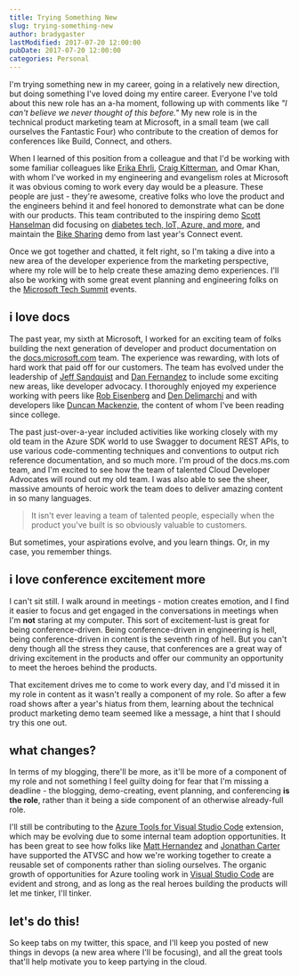 ```yaml
---
title: Trying Something New
slug: trying-something-new
author: bradygaster
lastModified: 2017-07-20 12:00:00
pubDate: 2017-07-20 12:00:00
categories: Personal
---
```


I'm trying something new in my career, going in a relatively new direction, but doing something I've loved doing my entire career. Everyone I've told about this new role has an a-ha moment, following up with comments like *"I can't believe we never thought of this before."* My new role is in the technical product marketing team at Microsoft, in a small team (we call ourselves the Fantastic Four) who contribute to the creation of demos for conferences like Build, Connect, and others. 

When I learned of this position from a colleague and that I'd be working with some familiar colleagues like [Erika Ehrli](https://twitter.com/erikaehrli1), [Craig Kitterman](https://twitter.com/craigkitterman), and Omar Khan, with whom I've worked in my engineering and evangelism roles at Microsoft it was obvious coming to work every day would be a pleasure. These people are just - they're awesome, creative folks who love the product and the engineers behind it and feel honored to demonstrate what can be done with our products. This team contributed to the inspiring demo [Scott Hanselman](http://www.hanselman.com/) did focusing on [diabetes tech, IoT, Azure, and more](https://channel9.msdn.com/Events/Visual-Studio/Connect-event-2015/061), and maintain the [Bike Sharing](https://blogs.msdn.microsoft.com/visualstudio/2016/12/14/connectdemos-2016-bikesharing360-on-github/) demo from last year's Connect event. 

Once we got together and chatted, it felt right, so I'm taking a dive into a new area of the developer experience from the marketing perspective, where my role will be to help create these amazing demo experiences. I'll also be working with some great event planning and engineering folks on the [Microsoft Tech Summit](https://www.microsoft.com/en-us/techsummit) events. 

## i love docs

The past year, my sixth at Microsoft, I worked for an exciting team of folks building the next generation of developer and product documentation on the [docs.microsoft.com](http://docs.microsoft.com) team. The experience was rewarding, with lots of hard work that paid off for our customers. The team has evolved under the leadership of [Jeff Sandquist](https://twitter.com/jeffsand) and [Dan Fernandez](https://twitter.com/danielfe) to include some exciting new areas, like developer advocacy. I thoroughly enjoyed my experience working with peers like [Rob Eisenberg](https://twitter.com/eisenbergeffect) and [Den Delimarchi](https://twitter.com/denniscode) and with developers like [Duncan Mackenzie](https://twitter.com/duncanma), the content of whom I've been reading since college.

The past just-over-a-year included activities like working closely with my old team in the Azure SDK world to use Swagger to document REST APIs, to use various code-commenting techniques and conventions to output rich reference documentation, and so much more. I'm proud of the docs.ms.com team, and I'm excited to see how the team of talented Cloud Developer Advocates will round out my old team. I was also able to see the sheer, massive amounts of heroic work the team does to deliver amazing content in so many languages. 

> It isn't ever leaving a team of talented people, especially when the product you've built is so obviously valuable to customers. 

But sometimes, your aspirations evolve, and you learn things. Or, in my case, you remember things. 

## i love conference excitement more

I can't sit still. I walk around in meetings - motion creates emotion, and I find it easier to focus and get engaged in the conversations in meetings when I'm **not** staring at my computer. This sort of excitement-lust is great for being conference-driven. Being conference-driven in engineering is hell, being conference-driven in content is the seventh ring of hell. But you can't deny though all the stress they cause, that conferences are a great way of driving excitement in the products and offer our community an opportunity to meet the heroes behind the products. 

That excitement drives me to come to work every day, and I'd missed it in my role in content as it wasn't really a component of my role. So after a few road shows after a year's hiatus from them, learning about the technical product marketing demo team seemed like a message, a hint that I should try this one out. 

## what changes? 

In terms of my blogging, there'll be more, as it'll be more of a component of my role and not something I feel guilty doing for fear that I'm missing a deadline - the blogging, demo-creating, event planning, and conferencing **is the role**, rather than it being a side component of an otherwise already-full role. 

I'll still be contributing to the [Azure Tools for Visual Studio Code](http://aka.ms/vscodeazuretools) extension, which may be evolving due to some internal team adoption opportunities. It has been great to see how folks like [Matt Hernandez](https://twitter.com/fiveisprime) and [Jonathan Carter](https://twitter.com/lostintangent) have supported the ATVSC and how we're working together to create a reusable set of components rather than sioling ourselves. The organic growth of opportunities for Azure tooling work in [Visual Studio Code](http://twitter.com/code) are evident and strong, and as long as the real heroes building the products will let me tinker, I'll tinker. 

## let's do this!

So keep tabs on my twitter, this space, and I'll keep you posted of new things in devops (a new area where I'll be focusing), and all the great tools that'll help motivate you to keep partying in the cloud. 